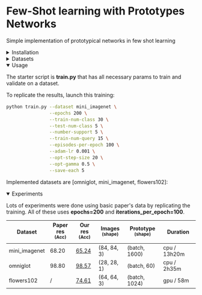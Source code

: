 # Few-Shot learning with Prototypes Networks
Simple implementation of prototypical networks in few shot learning

<details>
<summary>Installation</summary>

Create a conda/virtualenv with all necessary packages:

### Conda

`conda create --name fs-learn --file ./requirements.txt`

`conda activate fs-learn`

### Venv

`python -m pip install virtualenv`

`virtualenv venv-fs-learn`

`source venv/bin/activate`

`python -m pip install ./requirements.txt`

</details>

<details>
<summary>Datasets</summary>

We used 3 main classification datasets:
- **mini_imagenet**: a collection of 100 real-world objects classes as rgb images.
  - total: 60,000
  - splits: 64 train, 16 val, 20 test (according to Vinyals et al)
  - Used in paper
  - ![](docs/images/mini_imagenet_dataset.png)
- **omniglot**: a collection of 1623 classes of handwritted characters. Each image is then rotated 3 more times by 90 degrees.
  - total: 32460 real, plus 4 rotations per image
  - splits: 1032 train, 172 val, 464 test (according to Vinyals et al)
  - Used in paper
  - ![](docs/images/omniglot_dataset.jpg)
- **flowers102**: a collection of 102 real-world flowers classes as rgb images.
  - total: 32460 real, plus 4 rotations per image
  - splits: 64 train, 16 val, 22 test (random seed for splits)
  - **NOT** Used in paper
  - ![](docs/images/flowers102_dataset.png)
</details>

<details open>
<summary>Usage</summary>

The starter script is **train.py** that has all necessary params to train and validate on a dataset.

To replicate the results, launch this training:

```bash
python train.py --dataset mini_imagenet \
                --epochs 200 \
                --train-num-class 30 \
                --test-num-class 5 \
                --number-support 5 \
                --train-num-query 15 \
                --episodes-per-epoch 100 \
                --adam-lr 0.001 \
                --opt-step-size 20 \
                --opt-gamma 0.5 \
                --save-each 5
```

Implemented datasets are [omniglot, mini_imagenet, flowers102]:

</details>

<details open>
<summary>Experiments</summary>

Lots of experiments were done using basic paper's data by replicating the training.
All of these uses **epochs=200** and **iterations_per_epoch=100**.

| Dataset       | Paper res<br><sup>(Acc) | Our res<br><sup>(Acc)                                                                                                  | Images<br><sup>(shape) | Prototype<br><sup>(shape) | Duration     |
|---------------|-------------------------|------------------------------------------------------------------------------------------------------------------------|------------------------|---------------------------|--------------|
| mini_imagenet | 68.20                   | [65.24](https://github.com/fabian57fabian/fewshot-learning-prototypical-networks/results/mini_imagenet/train_5way.png) | (84, 84, 3)            | (batch, 1600)             | cpu / 13h20m |
| omniglot      | 98.80                   | [98.57](https://github.com/fabian57fabian/fewshot-learning-prototypical-networks/results/omniglot/train_5way.png)      | (28, 28, 1)            | (batch, 60)               | cpu / 2h35m  |
| flowers102    | /                       | [74.61](https://github.com/fabian57fabian/fewshot-learning-prototypical-networks/results/flowers102/training_.png)     | (64, 64, 3)            | (batch, 1024)             | gpu / 58m    |

</details>